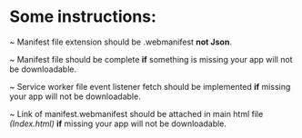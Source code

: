 # Some instructions:

~  Manifest file extension should be .webmanifest **not Json**.

~  Manifest file should be complete **if** something is missing your app will not be downloadable. 

~  Service worker file event listener fetch should be implemented **if** missing your app will not be downloadable. 

~  Link of manifest.webmanifest should be attached in main html file *(Index.html)* **if** missing your app will not be downloadable. 